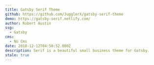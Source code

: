 ```yaml
---
title: Gatsby Serif Theme
github: https://github.com/JugglerX/gatsby-serif-theme
demo: https://gatsby-serif.netlify.com/
author: Robert Austin
ssg:
  - Gatsby
cms:
  - No Cms
date: 2018-12-12T04:58:52.000Z
description: Serif is a beautiful small business theme for Gatsby.
stale: true
---
```

